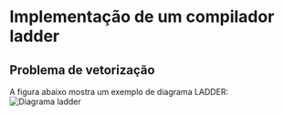 # Implementação de um compilador ladder

## Problema de vetorização
A figura abaixo mostra um exemplo de diagrama LADDER:
![Diagrama ladder]()